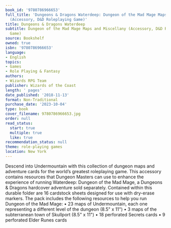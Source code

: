 ```yaml
---
book_id: '9780786966653'
full_title: 'Dungeons & Dragons Waterdeep: Dungeon of the Mad Mage Maps and Miscellany
  (Accessory, D&D Roleplaying Game)'
title: Dungeons & Dragons Waterdeep
subtitle: Dungeon of the Mad Mage Maps and Miscellany (Accessory, D&D Roleplaying
  Game)
source: Bookshelf
owned: true
isbn: '9780786966653'
language:
- English
topics:
- Games
- Role Playing & Fantasy
authors:
- Wizards RPG Team
publisher: Wizards of the Coast
length: ' pages'
date_published: '2018-11-13'
format: Non-Traditional
purchase_date: '2023-10-04'
type: book
cover_filename: 9780786966653.jpg
order: null
read_status:
  start: true
  multiple: true
  like: true
recommendation_status: null
theme: role-playing games
location: New York
---
```

Descend into Undermountain with this collection of dungeon maps and adventure cards for the world’s greatest roleplaying game.
This accessory contains resources that Dungeon Masters can use to enhance the experience of running Waterdeep: Dungeon of the Mad Mage, a Dungeons & Dragons hardcover adventure sold separately.
Contained within this durable folder are 16 cardstock sheets designed for use with dry-erase markers. The pack includes the following resources to help you run Dungeon of the Mad Mage:
• 23 maps of Undermountain, each one representing a different level of the dungeon (8.5" x 11")
• 3 maps of the subterranean town of Skullport (8.5" x 11")
• 18 perforated Secrets cards
• 9 perforated Elder Runes cards
